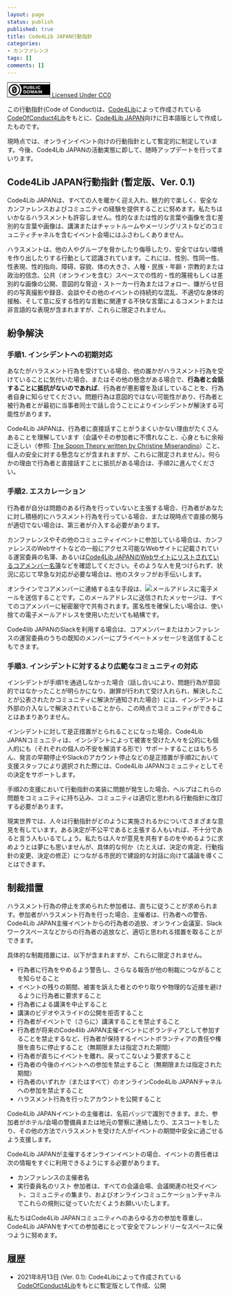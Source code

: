 ```yaml
---
layout: page
status: publish
published: true
title: Code4Lib JAPAN行動指針
categories: 
- カンファレンス
tags: []
comments: []
---
```


[<img src="/assets/cc-zero.png" width="100px"/> Licensed Under CC0](http://creativecommons.org/publicdomain/zero/1.0/)

この行動指針(Code of Conduct)は、[Code4Lib](https://code4lib.org/)によって作成されている[CodeOfConduct4Lib](http://bit.ly/coc4lib)をもとに、[Code4Lib JAPAN](https://www.code4lib.jp/)向けに日本語版として作成したものです。

現時点では、オンラインイベント向けの行動指針として暫定的に制定しています。今後、Code4Lib JAPANの活動実態に即して、随時アップデートを行ってまいります。

## Code4Lib JAPAN行動指針 (暫定版、Ver. 0.1)

Code4Lib JAPANは、すべての人を暖かく迎え入れ、魅力的で楽しく、安全なカンファレンスおよびコミュニティの経験を提供することに努めます。私たちはいかなるハラスメントも許容しません。性的なまたは性的な言葉や画像を含む差別的な言葉や画像は、講演またはチャットルームやメーリングリストなどのコミュニティチャネルを含むイベント会場にはふさわしくありません。

ハラスメントは、他の人やグループを脅かしたり侮辱したり、安全ではない環境を作り出したりする行動として認識されています。これには、性別、性同一性、性表現、性的指向、障碍、容貌、体の大きさ、人種・民族・年齢・宗教的または政治的信念、公共（オンラインを含む）スペースでの性的・性的蔑視もしくは差別的な画像の公開、意図的な脅迫・ストーカー行為またはフォロー、嫌がらせ目的の写真撮影や録音、会談やその他のイベントの持続的な混乱、不適切な身体的接触、そして意に反する性的な言動に関連する不快な言葉によるコメントまたは非言語的な表現が含まれますが、これらに限定されません。

## 紛争解決

### 手順1. インシデントへの初期対応

あなたがハラスメント行為を受けている場合、他の誰かがハラスメント行為を受けていることに気付いた場合、またはその他の懸念がある場合で、<strong>行為者と会話することに抵抗がないのであれば</strong>、行為者が悪影響を及ぼしていることを、行為者自身に知らせてください。問題行為は意図的ではない可能性があり、行為者と被行為者とが最初に当事者同士で話し合うことによりインシデントが解決する可能性があります。

Code4Lib JAPANは、行為者に直接話すことがうまくいかない理由がたくさんあることを理解しています（会議やその参加者に不慣れなこと、心身ともに余裕に乏しい（参照: [The Spoon Theory written by Christine Miserandino](https://web.archive.org/web/20191117210039/https:/butyoudontlooksick.com/articles/written-by-christine/the-spoon-theory/)）こと、個人の安全に対する懸念などが含まれますが、これらに限定されません）。何らかの理由で行為者と直接話すことに抵抗がある場合は、手順2に進んでください。

### 手順2. エスカレーション

行為者が自分は問題のある行為を行っていないと主張する場合、行為者があなたに対し積極的にハラスメント行為を行っている場合、または現時点で直接の関与が適切でない場合は、第三者が介入する必要があります。

カンファレンスやその他のコミュニティイベントに参加している場合は、カンファレンスのWebサイトなどの一般にアクセス可能なWebサイトに記載されている運営委員の名簿、あるいは[Code4Lib JAPANのWebサイトにリストされているコアメンバー名簿](/about-2/)などを確認してください。そのような人を見つけられず、状況に応じて早急な対応が必要な場合は、他のスタッフがお手伝いします。

オンラインでコアメンバーに連絡する主な手段は、<img src="{{ site.baseurl }}/assets/uploads/2010/11/info_code4lib_mail2.gif" alt="メールアドレス" />に電子メールを送信することです。このメールアドレスに送信されたメッセージは、すべてのコアメンバーに秘密厳守で共有されます。匿名性を確保したい場合は、使い捨ての電子メールアドレスを使用いただいても結構です。

Code4lib JAPANのSlackを利用する場合は、コアメンバーまたはカンファレンスの運営委員のうちの既知のメンバーにプライベートメッセージを送信することもできます。

### 手順3. インシデントに対するより広範なコミュニティの対応

インシデントが手順1を通過しなかった場合（話し合いにより、問題行為が意図的ではなかったことが明らかになり、謝罪が行われて受け入れられ、解決したことが公表されたかコミュニティに解決が通知された場合）には、インシデントは外部の介入なしで解決されていることから、この時点でコミュニティができることはあまりありません。

インシデントに対して是正措置がとられることになった場合、Code4Lib JAPANコミュニティは、インシデントによって被害を受けた人々を公的にも個人的にも（それぞれの個人の不安を解消する形で）サポートすることはもちろん、発言の早期停止やSlackのアカウント停止などの是正措置が手順2において支援スタッフにより選択された際には、Code4Lib JAPANコミュニティとしてその決定をサポートします。

手順2の支援において行動指針の実装に問題が発生した場合、ヘルプはこれらの問題をコミュニティに持ち込み、コミュニティは適切と思われる行動指針に改訂する必要があります。

現実世界では、人々は行動指針がどのように実施されるかについてさまざまな意見を有しています。ある決定が不公平であると主張する人もいれば、不十分であると言う人もいるでしょう。私たちは人々が意見を共有するのをやめるように求めようとは夢にも思いませんが、具体的な何か（たとえば、決定の肯定、行動指針の変更、決定の修正）につながる市民的で建設的な対話に向けて議論を導くことはできます。

## 制裁措置

ハラスメント行為の停止を求められた参加者は、直ちに従うことが求められます。参加者がハラスメント行為を行った場合、主催者は、行為者への警告、Code4Lib JAPAN主催イベントからの行為者の追放、オンライン会議室、Slackワークスペースなどからの行為者の追放など、適切と思われる措置を取ることができます。

具体的な制裁措置には、以下が含まれますが、これらに限定されません。
- 行為者に行為をやめるよう警告し、さらなる報告が他の制裁につながることを知らせること
- イベントの残りの期間、被害を訴えた者とのやり取りや物理的な近接を避けるように行為者に要求すること
- 行為者による講演を中止すること
- 講演のビデオやスライドの公開を拒否すること
- 行為者がイベントで（さらに）講演することを禁止すること
- 行為者が将来のCode4lib JAPAN主催イベントにボランティアとして参加することを禁止するなど、行為者が保持するイベントボランティアの責任や権限を直ちに停止すること（無期限または指定された期間）
- 行為者が直ちにイベントを離れ、戻ってこないよう要求すること
- 行為者の今後のイベントへの参加を禁止すること（無期限または指定された期間）
- 行為者のいずれか（またはすべて）のオンラインCode4Lib JAPANチャネルへの参加を禁止すること
- ハラスメント行為を行ったアカウントを公開すること

Code4Lib JAPANイベントの主催者は、名前バッジで識別できます。また、参加者がホテル/会場の警備員または地元の警察に連絡したり、エスコートをしたり、その他の方法でハラスメントを受けた人がイベントの期間中安全に過ごせるよう支援します。

Code4Lib JAPANが主催するオンラインイベントの場合、イベントの責任者は次の情報をすぐに利用できるようにする必要があります。
- カンファレンスの主催者名
- 実行委員名のリスト
参加者は、すべての会議会場、会議関連の社交イベント、コミュニティの集まり、およびオンラインコミュニケーションチャネルでこれらの規則に従っていただくようお願いいたします。

私たちはCode4Lib JAPANコミュニティへのあらゆる方の参加を尊重し、Code4Lib JAPANをすべての参加者にとって安全でフレンドリーなスペースに保つように努めます。

## 履歴

- 2021年8月13日 (Ver. 0.1): Code4Libによって作成されている[CodeOfConduct4Lib](http://bit.ly/coc4lib)をもとに暫定版として作成、公開
